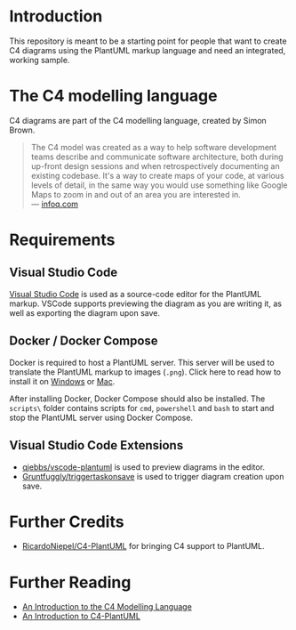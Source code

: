 # Introduction

This repository is meant to be a starting point for people that want to create C4 diagrams using the PlantUML markup language and need an integrated, working sample.

# The C4 modelling language

C4 diagrams are part of the C4 modelling language, created by Simon Brown.

> The C4 model was created as a way to help software development teams describe and communicate software architecture, both during up-front design sessions and when retrospectively documenting an existing codebase. It's a way to create maps of your code, at various levels of detail, in the same way you would use something like Google Maps to zoom in and out of an area you are interested in.  
— [infoq.com](https://www.infoq.com/articles/C4-architecture-model/)

# Requirements

## Visual Studio Code

[Visual Studio Code](https://code.visualstudio.com/) is used as a source-code editor for the PlantUML markup. VSCode supports previewing the diagram as you are writing it, as well as exporting the diagram upon save.

## Docker / Docker Compose

Docker is required to host a PlantUML server. This server will be used to translate the PlantUML markup to images (`.png`). Click here to read how to install it on [Windows](https://docs.docker.com/docker-for-windows/install/) or [Mac](https://docs.docker.com/docker-for-mac/install/). 

After installing Docker, Docker Compose should also be installed. The `scripts\` folder contains scripts for `cmd`, `powershell` and `bash` to start and stop the PlantUML server using Docker Compose.

## Visual Studio Code Extensions

- [qjebbs/vscode-plantuml](https://github.com/qjebbs/vscode-plantuml) is used to preview diagrams in the editor.
- [Gruntfuggly/triggertaskonsave](https://github.com/Gruntfuggly/triggertaskonsave) is used to trigger diagram creation upon save.

# Further Credits

- [RicardoNiepel/C4-PlantUML](https://github.com/RicardoNiepel/C4-PlantUML/) for bringing C4 support to PlantUML.

# Further Reading

- [An Introduction to the C4 Modelling Language](https://lnfabels.wordpress.com/2020/01/02/the-c4-modelling-language/)
- [An Introduction to C4-PlantUML](https://github.com/RicardoNiepel/C4-PlantUML)
